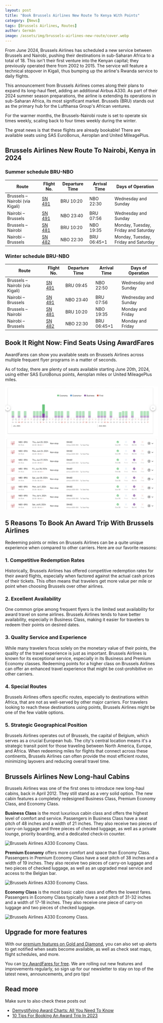 ```yaml
---
layout: post
title: "Book Brussels Airlines New Route To Kenya With Points"
category: [News]
tags: [Brussels Airlines, Routes]
author: Germán
image: /assets/img/brussels-airlines-new-route/cover.webp
---
```


From June 2024, Brussels Airlines has scheduled a new service between Brussels and Nairobi, pushing their destinations in sub-Saharan Africa to a total of 18. This isn't their first venture into the Kenyan capital; they previously operated there from 2002 to 2015. The service will feature a technical stopover in Kigali, thus bumping up the airline's Rwanda service to daily flights.

This announcement from Brussels Airlines comes along their plans to expand its long-haul fleet, adding an additional Airbus A330. As part of their 2024 summer season preparations, the airline is extending its operations in sub-Saharan Africa, its most significant market. Brussels (BRU) stands out as the primary hub for the Lufthansa Group's African ventures. 

For the warmer months, the Brussels-Nairobi route is set to operate six times weekly, scaling back to four times weekly during the winter. 

The great news is that these flights are already bookable! There are available seats using SAS EuroBonus, Aeroplan and United MileagePlus.

## Brussels Airlines New Route To Nairobi, Kenya in 2024

### Summer schedule BRU-NBO

| Route                            | Flight No. | Departure Time | Arrival Time | Days of Operation                             |
|----------------------------------|------------|----------------|--------------|-----------------------------------------------|
| Brussels – Nairobi (via Kigali)   | [SN 491](https://awardfares.com/search?..;f:sn491)     | BRU 10:20      | NBO 22:30    | Wednesday and Sunday                          |
| Nairobi – Brussels               | [SN 491](https://awardfares.com/search?..;f:sn491)     | NBO 23:40      | BRU 07:56    | Wednesday and Sunday                          |
| Brussels – Nairobi               | [SN 481](https://awardfares.com/search?..;f:sn481)     | BRU 10:20      | NBO 19:35    | Monday, Tuesday, Friday and Saturday          |
| Nairobi – Brussels               | [SN 482](https://awardfares.com/search?..;f:sn482)     | NBO 22:30      | BRU 06:45+1  | Monday, Tuesday, Friday and Saturday          |

### Winter schedule BRU-NBO

| Route                        | Flight No. | Departure Time | Arrival Time | Days of Operation       |
|------------------------------|------------|----------------|--------------|-------------------------|
| Brussels – Nairobi (via Kigali) | [SN 491](https://awardfares.com/search?..;f:sn491)     | BRU 09:45      | NBO 22:50    | Wednesday and Sunday    |
| Nairobi – Brussels             | [SN 491](https://awardfares.com/search?..;f:sn491)     | NBO 23:40      | BRU 07:56    | Wednesday and Sunday    |
| Brussels – Nairobi             | [SN 481](https://awardfares.com/search?..;f:sn481)     | BRU 10:20      | NBO 19:35    | Monday and Friday       |
| Nairobi – Brussels             | [SN 482](https://awardfares.com/search?..;f:sn482)     | NBO 22:30      | BRU 06:45+1  | Monday and Friday       |


## Book It Right Now: Find Seats Using AwardFares

AwardFares can show you available seats on Brussels Airlines across multiple frequent flyer programs in a matter of seconds.

As of today, there are plenty of seats available starting June 20th, 2024, using either SAS EuroBonus points, Aeroplan miles or United MileagePlus miles.

<img src="../assets/img/brussels-airlines-new-route/nbo-bru-timeline.webp" alt="Book Brussels Airlines New Route To Kenya with Points (AwardFares)." />

<img src="../assets/img/brussels-airlines-new-route/nbo-bru-list.webp" alt="Book Brussels Airlines New Route To Kenya with Points (AwardFares)." />

## 5 Reasons To Book An Award Trip With Brussels Airlines

Redeeming points or miles on Brussels Airlines can be a quite unique experience when compared to other carriers. Here are our favorite reasons:

### 1. Competitive Redemption Rates

Historically, Brussels Airlines has offered competitive redemption rates for their award flights, especially when factored against the actual cash prices of their tickets. This often means that travelers get more value per mile or point when choosing Brussels over other airlines.


### 2. Excellent Availability

One common gripe among frequent flyers is the limited seat availability for award travel on some airlines. Brussels Airlines tends to have better availability, especially in Business Class, making it easier for travelers to redeem their points on desired dates.

### 3. Quality Service and Experience

While many travelers focus solely on the monetary value of their points, the quality of the travel experience is just as important. Brussels Airlines is known for its exceptional service, especially in its Business and Premium Economy classes. Redeeming points for a higher class on Brussels Airlines can offer an enhanced travel experience that might be cost-prohibitive on other carriers.

### 4. Special Routes

Brussels Airlines offers specific routes, especially to destinations within Africa, that are not as well-served by other major carriers. For travelers looking to reach these destinations using points, Brussels Airlines might be one of the few viable options.

### 5. Strategic Geographical Position

Brussels Airlines operates out of Brussels, the capital of Belgium, which serves as a crucial European hub. The city's central location means it's a strategic transit point for those traveling between North America, Europe, and Africa. When redeeming miles for flights that connect across these continents, Brussels Airlines can often provide the most efficient routes, minimizing layovers and reducing overall travel time.



## Brussels Airlines New Long-haul Cabins

Brussels Airlines was one of the first ones to introduce new long-haul cabins, back in April 2012. They still stand as a very solid option. The new cabin features a completely redesigned Business Class, Premium Economy Class, and Economy Class.

**Business Class** is the most luxurious cabin class and offers the highest level of comfort and service. Passengers in Business Class have a seat pitch of 48 inches and a width of 21 inches. They also receive two pieces of carry-on luggage and three pieces of checked luggage, as well as a private lounge, priority boarding, and a dedicated check-in counter.

<img src="../assets/img/brussels-airlines-new-route/brussels-airlines-business-class.avif" alt="Brussels Airlines A330 Economy Class." />


**Premium Economy** offers more comfort and space than Economy Class. Passengers in Premium Economy Class have a seat pitch of 38 inches and a width of 19 inches. They also receive two pieces of carry-on luggage and two pieces of checked luggage, as well as an upgraded meal service and access to the Belgian bar.

<img src="../assets/img/brussels-airlines-new-route/brussels-airlines-premium-economy.avif" alt="Brussels Airlines A330 Economy Class." />


**Economy Class** is the most basic cabin class and offers the lowest fares. Passengers in Economy Class typically have a seat pitch of 31-32 inches and a width of 17-18 inches. They also receive one piece of carry-on luggage and two pieces of checked luggage.

<img src="../assets/img/brussels-airlines-new-route/brussels-airlines-economy.avif" alt="Brussels Airlines A330 Economy Class." />




## Upgrade for more features

With our [premium features on Gold and Diamond](https://awardfares.com/pricing), you can also set up alerts to get notified when seats become available, as well as check seat maps, flight schedules, and more.

You can [try AwardFares for free](https://awardfares.com/). We are rolling out new features and improvements regularly, so sign up for our newsletter to stay on top of the latest news, announcements, and pro tips!

## Read more

Make sure to also check these posts out

- [Demystifying Award Charts: All You Need To Know](https://blog.awardfares.com/demystifying-award-charts/)
- [10 Tips For Booking An Award Trip In 2023](https://blog.awardfares.com/award-trip-tips/)
